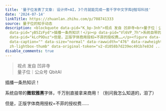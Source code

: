 ```yaml
---
title: '量子位发表了文章: 设计师+AI，3个月就能完成一套千字中文字库@智琮科技'
date: '2024-07-14'
linkTitle: https://zhuanlan.zhihu.com/p/708741333
source: 量子位的知乎动态
description: <blockquote data-pid="K_bp-3nh">视点 发自 凹非寺<br>量子位｜公众号 QbitAI</blockquote><p
  data-pid="yB5ZzFyd">插播一条热知识！</p><p data-pid="Vl6VP_7h">系统自带的<b>微软雅黑</b>字体，千万别直接拿来商用！（别问我怎么知道的，泪了）</p><p
  data-pid="kLcP9Duz">但是，正版字体商用授权=不菲的授权费……</p><figure data-size="normal"><img src="https://pic2.zhimg.com/v2-d1058b7d239ec491b7e83d77f62d0d7d.jpg"
  data-caption="" data-size="normal" data-rawwidth="476" data-rawheight="476" class="origin_image
  zh-lightbox-thumb" data-original-token="v2-d1058b7d239ec491b7e83d ...
disable_comments: true
---
```

<blockquote data-pid="K_bp-3nh">视点 发自 凹非寺<br>量子位｜公众号 QbitAI</blockquote><p data-pid="yB5ZzFyd">插播一条热知识！</p><p data-pid="Vl6VP_7h">系统自带的<b>微软雅黑</b>字体，千万别直接拿来商用！（别问我怎么知道的，泪了）</p><p data-pid="kLcP9Duz">但是，正版字体商用授权=不菲的授权费……</p><figure data-size="normal"><img src="https://pic2.zhimg.com/v2-d1058b7d239ec491b7e83d77f62d0d7d.jpg" data-caption="" data-size="normal" data-rawwidth="476" data-rawheight="476" class="origin_image zh-lightbox-thumb" data-original-token="v2-d1058b7d239ec491b7e83d ...
